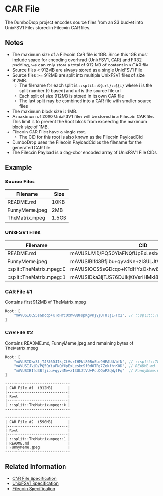 # CAR File 

The DumboDrop project encodes source files from an S3 bucket into UnixFSV1 Files stored in Filecoin CAR files.

## Notes

* The maximum size of a Filecoin CAR file is 1GB.  Since this 1GB must include space for encoding overhead (UnixFSV1, CAR) and FR32 padding,
  we can only store a total of 912 MB of content in a CAR file
* Source files < 912MB are always stored as a single UnixFSV1 File
* Source files >= 912MB are split into multiple UnixFSV1 files of size 912MB.
  * The filename for each split is `::split::${url}::${i}` where i is the split number (0 based) and url is the source file url 
  * Each split of size 912MB is stored in its own CAR file
  * The last split may be combined into a CAR file with smaller source files
* The maximum block size is 1MB.
* A maximum of 2000 UnixFSV1 files will be stored in a Filecoin CAR file.  This limit is to prevent the Root block from exceeding the maximum 
  block size of 1MB.
* Filecoin CAR Files have a single root. 
  * The CID for this root is also known as the Filecoin PayloadCid
* DumboDrop uses the Filecoin PayloadCid as the filename for the generated CAR file
* The Filecoin Payload is a dag-cbor encoded array of UnixFSV1 File CIDs

## Example

### Source Files

| Filename       | Size     |
| -------------- | -------- |
| README.md      | 10KB     |
| FunnyMeme.jpeg | 2MB      |
| TheMatrix.mpeg | 1.5GB    |


### UnixFSV1 Files

| Filename                   | CID                                               | Size   |
| -------------------------- | ------------------------------------------------- | ------ |
| README.md                  | mAVUSIJViD/PQ5QYiaFNQfUpExLesbcSf0d0TRg7ZekfhhK0D | 10KB   |
| FunnyMeme.jpeg             | mAVUSIBIfd3Bfjibu+qyv4Ne+zI3ULJtVU+PcuQQoPZqWyfFq | 2MB    |
| ::split::TheMatrix.mpeg::0 | mAVUSIOCS5sGDcqo+KTdHYzOxhw8DPspKgvkj9jUTUlj1FTx2 | 912MB  |
| ::split::TheMatrix.mpeg::1 | mAVUSIDka3ljTJS76DJIkjXtVsrIHMkl80RoSUo9HEAUUVbfN | 588MB   |


### CAR File #1

Contains first 912MB of TheMatrix.mpeg

``` JavaScript
Root: [
    "mAVUSIOCS5sGDcqo+KTdHYzOxhw8DPspKgvkj9jUTUlj1FTx2", // ::split::TheMatrix.mpeg::0
]
```

### CAR File #2

Contains README.md, FunnyMeme.jpeg and remaining bytes of TheMatrix.mpeg
``` JavaScript
Root: [
    "mAVUSIDka3ljTJS76DJIkjXtVsrIHMkl80RoSUo9HEAUUVbfN", // ::split::TheMatrix.mpeg::1
    "mAVUSIJViD/PQ5QYiaFNQfUpExLesbcSf0d0TRg7ZekfhhK0D", // README.md
    "mAVUSIBIfd3Bfjibu+qyv4Ne+zI3ULJtVU+PcuQQoPZqWyfFq"  // FunnyMeme.md
]
```

```
------------------------------   
| CAR File #1  (912MB)       |   
|----------------------------|    
| Root                       |    
|----------------------------|    
| ::split::TheMatrix.mpeg::0 |   
------------------------------    

------------------------------
| CAR File #2  (590MB)       |
|----------------------------|
| Root                       |
|----------------------------|
| ::split::TheMatrix.mpeg::1 |
| README.md                  |
| FunnyMeme.jpeg             |
------------------------------
```

## Related Information

* [CAR File Specification](https://github.com/ipld/specs/blob/7ffdb0c98af6d0a0a3d3e334e6c9606abb4cf62e/block-layer/content-addressable-archives.md)
* [UnixFSV1 Specification](https://nmb48.top/ipfs/specs/blob/master/UNIXFS.md)
* [Filecoin Specification](https://filecoin-project.github.io/specs/)




